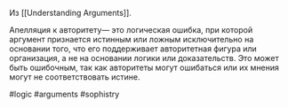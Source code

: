Из [[Understanding Arguments]].

Апелляция к авторитету— это логическая ошибка, при которой аргумент признается истинным или ложным исключительно на основании того, что его поддерживает авторитетная фигура или организация, а не на основании логики или доказательств. Это может быть ошибочным, так как авторитеты могут ошибаться или их мнения могут не соответствовать истине.

#logic #arguments #sophistry